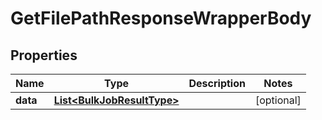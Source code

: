 

# GetFilePathResponseWrapperBody


## Properties

Name | Type | Description | Notes
------------ | ------------- | ------------- | -------------
**data** | [**List&lt;BulkJobResultType&gt;**](BulkJobResultType.md) |  |  [optional]



